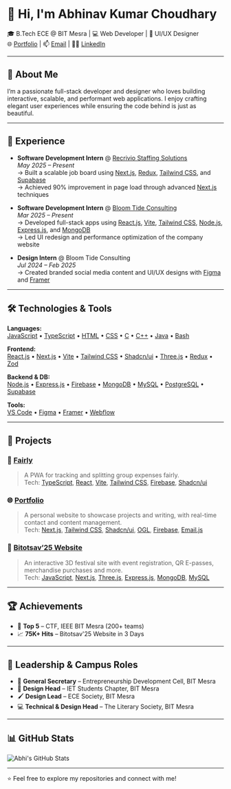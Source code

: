 # 👋 Hi, I'm Abhinav Kumar Choudhary

🎓 B.Tech ECE @ BIT Mesra | 💻 Web Developer | 🎨 UI/UX Designer  
🌐 [Portfolio](https://abhi1264.vercel.app/) | 📫 [Email](mailto:abhinav.kumar.1264@gmail.com) | 🧑‍💼 [LinkedIn](https://www.linkedin.com/in/abhi1264/)  

---

## 🚀 About Me

I’m a passionate full-stack developer and designer who loves building interactive, scalable, and performant web applications. I enjoy crafting elegant user experiences while ensuring the code behind is just as beautiful.

---

## 💼 Experience

- **Software Development Intern** @ [Recrivio Staffing Solutions](https://www.recrivio.com/)  
  *May 2025 – Present*  
  → Built a scalable job board using [Next.js](https://nextjs.org/), [Redux](https://redux.js.org/), [Tailwind CSS](https://tailwindcss.com/), and [Supabase](https://supabase.com/)  
  → Achieved 90% improvement in page load through advanced [Next.js](https://nextjs.org/) techniques  

- **Software Development Intern** @ [Bloom Tide Consulting](https://bloomtide.in)  
  *Mar 2025 – Present*  
  → Developed full-stack apps using [React.js](https://reactjs.org/), [Vite](https://vitejs.dev/), [Tailwind CSS](https://tailwindcss.com/), [Node.js](https://nodejs.org/), [Express.js](https://expressjs.com/), and [MongoDB](https://www.mongodb.com/)  
  → Led UI redesign and performance optimization of the company website  

- **Design Intern** @ Bloom Tide Consulting  
  *Jul 2024 – Feb 2025*  
  → Created branded social media content and UI/UX designs with [Figma](https://www.figma.com/) and [Framer](https://www.framer.com/)

---

## 🛠️ Technologies & Tools

**Languages:**  
[JavaScript](https://developer.mozilla.org/en-US/docs/Web/JavaScript) • [TypeScript](https://www.typescriptlang.org/) • [HTML](https://developer.mozilla.org/en-US/docs/Web/HTML) • [CSS](https://developer.mozilla.org/en-US/docs/Web/CSS) • [C](https://en.wikipedia.org/wiki/C_(programming_language)) • [C++](https://isocpp.org/) • [Java](https://www.java.com/) • [Bash](https://www.gnu.org/software/bash/)

**Frontend:**  
[React.js](https://reactjs.org/) • [Next.js](https://nextjs.org/) • [Vite](https://vitejs.dev/) • [Tailwind CSS](https://tailwindcss.com/) • [Shadcn/ui](https://ui.shadcn.com/) • [Three.js](https://threejs.org/) • [Redux](https://redux.js.org/) • [Zod](https://zod.dev/)

**Backend & DB:**  
[Node.js](https://nodejs.org/) • [Express.js](https://expressjs.com/) • [Firebase](https://firebase.google.com/) • [MongoDB](https://www.mongodb.com/) • [MySQL](https://www.mysql.com/) • [PostgreSQL](https://www.postgresql.org/) • [Supabase](https://supabase.com/)

**Tools:**  
[VS Code](https://code.visualstudio.com/) • [Figma](https://www.figma.com/) • [Framer](https://www.framer.com/) • [Webflow](https://webflow.com/)

---

## 🌟 Projects

### 🧾 [Fairly](https://github.com/Abhi1264/fairly)
> A PWA for tracking and splitting group expenses fairly.  
Tech: [TypeScript](https://www.typescriptlang.org/), [React](https://reactjs.org/), [Vite](https://vitejs.dev/), [Tailwind CSS](https://tailwindcss.com/), [Firebase](https://firebase.google.com/), [Shadcn/ui](https://ui.shadcn.com/)

### 🌐 [Portfolio](https://github.com/Abhi1264/Portfolio)
> A personal website to showcase projects and writing, with real-time contact and content management.  
Tech: [Next.js](https://nextjs.org/), [Tailwind CSS](https://tailwindcss.com/), [Shadcn/ui](https://ui.shadcn.com/), [OGL](https://oframe.github.io/ogl/), [Firebase](https://firebase.google.com/), [Email.js](https://www.emailjs.com/)

### 🎉 [Bitotsav’25 Website](https://github.com/bitotsav-fest/website)
> An interactive 3D festival site with event registration, QR E-passes, merchandise purchases and more.  
Tech: [JavaScript](https://developer.mozilla.org/en-US/docs/Web/JavaScript), [Next.js](https://nextjs.org/), [Three.js](https://threejs.org/), [Express.js](https://expressjs.com/), [MongoDB](https://www.mongodb.com/), [MySQL](https://www.mysql.com/)

---

## 🏆 Achievements

- 🥇 **Top 5** – CTF, IEEE BIT Mesra (200+ teams)
- 📈 **75K+ Hits** – Bitotsav'25 Website in 3 Days

---

## 👥 Leadership & Campus Roles

- 🎯 **General Secretary** – Entrepreneurship Development Cell, BIT Mesra  
- 🎨 **Design Head** – IET Students Chapter, BIT Mesra  
- 🖌️ **Design Lead** – ECE Society, BIT Mesra  
- 💻 **Technical & Design Head** – The Literary Society, BIT Mesra  

---

## 📊 GitHub Stats

![Abhi's GitHub Stats](https://github-readme-stats.vercel.app/api?username=Abhi1264&show_icons=true&theme=tokyonight)

---

⭐️ Feel free to explore my repositories and connect with me!
